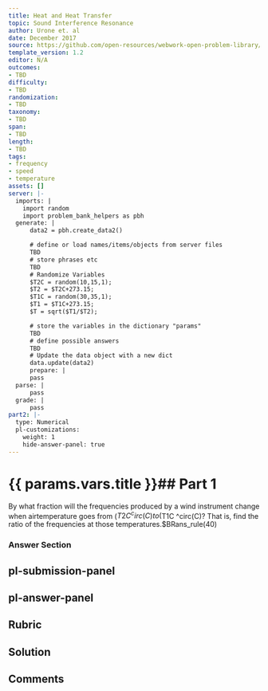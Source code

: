 ```yaml
---
title: Heat and Heat Transfer
topic: Sound Interference Resonance
author: Urone et. al
date: December 2017
source: https://github.com/open-resources/webwork-open-problem-library/tree/master/Contrib/BrockPhysics/College_Physics_Urone/17.Physics_of_Hearing/17-05.Sound_Interference_Resonance/NU_U17_17_05_012.pg
template_version: 1.2
editor: N/A
outcomes:
- TBD
difficulty:
- TBD
randomization:
- TBD
taxonomy:
- TBD
span:
- TBD
length:
- TBD
tags:
- frequency
- speed
- temperature
assets: []
server: |-
  imports: |
    import random
    import problem_bank_helpers as pbh
  generate: |
      data2 = pbh.create_data2()

      # define or load names/items/objects from server files
      TBD
      # store phrases etc
      TBD
      # Randomize Variables
      $T2C = random(10,15,1);
      $T2 = $T2C+273.15;
      $T1C = random(30,35,1);
      $T1 = $T1C+273.15;
      $T = sqrt($T1/$T2);

      # store the variables in the dictionary "params"
      TBD
      # define possible answers
      TBD
      # Update the data object with a new dict
      data.update(data2)
      prepare: |
      pass
  parse: |
      pass
  grade: |
      pass
part2: |-
  type: Numerical
  pl-customizations:
    weight: 1
    hide-answer-panel: true
---
```


# {{ params.vars.title }}## Part 1 
By what fraction will the frequencies produced by a wind instrument change when airtemperature goes from ($T2C ^circ(C) to ($T1C ^circ(C)? That is, find the ratio of the frequencies at those temperatures.$BRans_rule(40) 


### Answer Section 


## pl-submission-panel 


## pl-answer-panel 


## Rubric 


## Solution 


## Comments 


